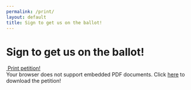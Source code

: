 ```yaml
---
permalink: /print/
layout: default
title: Sign to get us on the ballot!
---
```


# Sign to get us on the ballot!

<div class="cbox" style={{marginBottom: "3rem", fontSize: "2rem"}}>
  <a class="button" style={{display:"inline"}} href="/assets/petition.pdf">​​​​​​​​​​​​​​​​​<i class="fa fa-print"></i> Print petition!</a>
</div>
<object data="/assets/petition.pdf" type="application/pdf" style={{ width: "100%", height: "800px" }}>
  Your browser does not support embedded PDF documents. Click <a href="/assets/petition.pdf">here</a> to download the petition!
</object>
